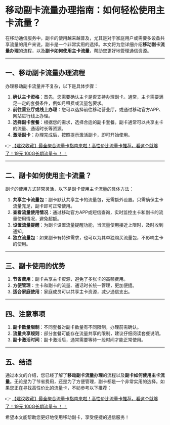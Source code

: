 # 移动副卡流量办理指南：如何轻松使用主卡流量？

在移动通信服务中，副卡的使用越来越普及，尤其是对于家庭用户或需要多设备共享流量的用户来说，副卡是一个非常实用的选择。本文将为您详细介绍**移动副卡流量办理**的流程，以及**副卡如何使用主卡流量**，帮助您更好地管理通信资源。

---

## 一、移动副卡流量办理流程

办理移动副卡流量并不复杂，以下是具体步骤：

1. **确认主卡资格**：首先，您需要确认主卡是否支持办理副卡。通常，主卡需要满足一定的套餐条件，例如月租费或流量包要求。
2. **前往营业厅或线上办理**：您可以选择前往移动营业厅，或通过移动官方APP、网站进行线上办理。
3. **选择副卡套餐**：根据您的需求，选择合适的副卡套餐。副卡通常可以共享主卡的流量、通话时长等资源。
4. **激活副卡**：办理完成后，按照提示激活副卡，即可开始使用。

👉 [【建议收藏】最全聚合流量卡指南来啦！高性价比流量卡推荐，看这个就够了！19元 100G长期流量卡 ！！](https://bit.ly/Liuliangka)

---

## 二、副卡如何使用主卡流量？

副卡的使用方式非常灵活，以下是副卡使用主卡流量的具体方法：

1. **共享主卡流量包**：副卡默认共享主卡的流量包，无需额外设置。只需确保主卡流量充足，副卡即可正常使用。
2. **查看流量使用情况**：通过移动官方APP或短信查询，实时监控主卡和副卡的流量使用情况，避免超额。
3. **设置流量提醒**：为副卡设置流量提醒功能，当流量使用接近上限时，及时收到通知。
4. **独立流量包**：如果副卡有特殊需求，也可以为其单独购买流量包，不影响主卡的使用。

---

## 三、副卡使用的优势

1. **节省费用**：副卡共享主卡资源，避免了多张卡的高额费用。
2. **方便管理**：主卡和副卡的流量、通话时长统一管理，更加便捷。
3. **适合家庭使用**：家庭成员可以共享主卡资源，减少通信支出。

---

## 四、注意事项

1. **副卡数量限制**：不同套餐对副卡数量有不同限制，办理前需确认。
2. **流量共享规则**：部分套餐可能存在流量共享的限制，建议仔细阅读套餐说明。
3. **副卡激活时间**：副卡激活后，通常需要等待一段时间才能正常使用。

---

## 五、结语

通过本文的介绍，您已经了解了**移动副卡流量办理**的流程以及**副卡如何使用主卡流量**。无论是为了节省费用，还是为了方便管理，副卡都是一个非常实用的选择。如果您正在寻找高性价比的流量卡，不妨参考以下推荐：

👉 [【建议收藏】最全聚合流量卡指南来啦！高性价比流量卡推荐，看这个就够了！19元 100G长期流量卡 ！！](https://bit.ly/Liuliangka)

希望本文能帮助您更好地使用移动副卡，享受便捷的通信服务！